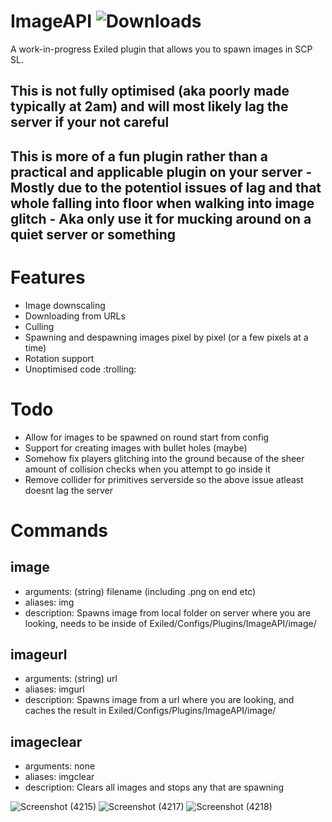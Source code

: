 # ImageAPI  ![Downloads](https://img.shields.io/github/downloads/morgana-x/ImageAPI/total)
A work-in-progress Exiled plugin that allows you to spawn images in SCP SL.
## This is not fully optimised (aka poorly made typically at 2am) and will most likely lag the server if your not careful
## This is more of a fun plugin rather than a practical and applicable plugin on your server - Mostly due to the potentiol issues of lag and that whole falling into floor when walking into image glitch - Aka only use it for mucking around on a quiet server or something
# Features
+ Image downscaling
+ Downloading from URLs
+ Culling
+ Spawning and despawning images pixel by pixel (or a few pixels at a time)
+ Rotation support
+ Unoptimised code :trolling:

# Todo
+ Allow for images to be spawned on round start from config
+ Support for creating images with bullet holes (maybe)
+ Somehow fix players glitching into the ground because of the sheer amount of collision checks when you attempt to go inside it
+ Remove collider for primitives serverside so the above issue atleast doesnt lag the server

# Commands
## image
+ arguments: (string) filename (including .png on end etc)
+ aliases: img
+ description: Spawns image from local folder on server where you are looking, needs to be inside of Exiled/Configs/Plugins/ImageAPI/image/
## imageurl
+ arguments: (string) url
+ aliases: imgurl
+ description: Spawns image from a url where you are looking, and caches the result in Exiled/Configs/Plugins/ImageAPI/image/
## imageclear
+ arguments: none
+ aliases: imgclear
+ description: Clears all images and stops any that are spawning

![Screenshot (4215)](https://github.com/morgana-x/ImageAPI/assets/89588301/9d47ca01-fac5-4bbb-b8cd-06ffb6292219)
![Screenshot (4217)](https://github.com/morgana-x/ImageAPI/assets/89588301/b5e86399-9b5a-486f-b7bb-6300b6203c58)
![Screenshot (4218)](https://github.com/morgana-x/ImageAPI/assets/89588301/94233fd0-be3b-453c-9eb7-67cc213d2ebe)
